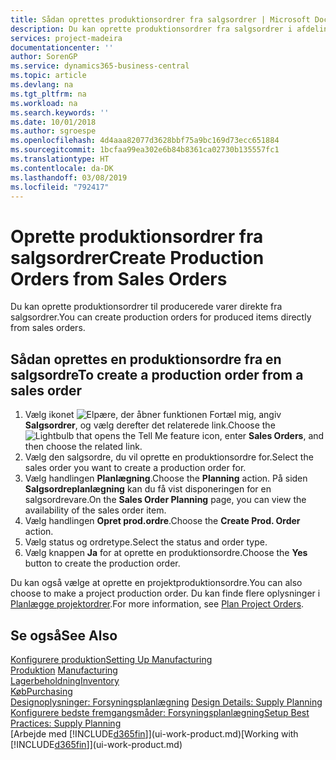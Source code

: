 ```yaml
---
title: Sådan oprettes produktionsordrer fra salgsordrer | Microsoft Docs
description: Du kan oprette produktionsordrer fra salgsordrer i afdelingen Salg & marketing.
services: project-madeira
documentationcenter: ''
author: SorenGP
ms.service: dynamics365-business-central
ms.topic: article
ms.devlang: na
ms.tgt_pltfrm: na
ms.workload: na
ms.search.keywords: ''
ms.date: 10/01/2018
ms.author: sgroespe
ms.openlocfilehash: 4d4aaa82077d3628bbf75a9bc169d73ecc651884
ms.sourcegitcommit: 1bcfaa99ea302e6b84b8361ca02730b135557fc1
ms.translationtype: HT
ms.contentlocale: da-DK
ms.lasthandoff: 03/08/2019
ms.locfileid: "792417"
---
```

# <a name="create-production-orders-from-sales-orders"></a><span data-ttu-id="772ac-103">Oprette produktionsordrer fra salgsordrer</span><span class="sxs-lookup"><span data-stu-id="772ac-103">Create Production Orders from Sales Orders</span></span>
<span data-ttu-id="772ac-104">Du kan oprette produktionsordrer til producerede varer direkte fra salgsordrer.</span><span class="sxs-lookup"><span data-stu-id="772ac-104">You can create production orders for produced items directly from sales orders.</span></span>  

## <a name="to-create-a-production-order-from-a-sales-order"></a><span data-ttu-id="772ac-105">Sådan oprettes en produktionsordre fra en salgsordre</span><span class="sxs-lookup"><span data-stu-id="772ac-105">To create a production order from a sales order</span></span>  

1.  <span data-ttu-id="772ac-106">Vælg ikonet ![Elpære, der åbner funktionen Fortæl mig](media/ui-search/search_small.png "Fortæl mig, hvad du vil foretage dig"), angiv **Salgsordrer**, og vælg derefter det relaterede link.</span><span class="sxs-lookup"><span data-stu-id="772ac-106">Choose the ![Lightbulb that opens the Tell Me feature](media/ui-search/search_small.png "Tell me what you want to do") icon, enter **Sales Orders**, and then choose the related link.</span></span>  
2.  <span data-ttu-id="772ac-107">Vælg den salgsordre, du vil oprette en produktionsordre for.</span><span class="sxs-lookup"><span data-stu-id="772ac-107">Select the sales order you want to create a production order for.</span></span>  
3.  <span data-ttu-id="772ac-108">Vælg handlingen **Planlægning**.</span><span class="sxs-lookup"><span data-stu-id="772ac-108">Choose the **Planning** action.</span></span> <span data-ttu-id="772ac-109">På siden **Salgsordreplanlægning** kan du få vist disponeringen for en salgsordrevare.</span><span class="sxs-lookup"><span data-stu-id="772ac-109">On the **Sales Order Planning** page, you can view the availability of the sales order item.</span></span>  
4.  <span data-ttu-id="772ac-110">Vælg handlingen **Opret prod.ordre**.</span><span class="sxs-lookup"><span data-stu-id="772ac-110">Choose the **Create Prod. Order** action.</span></span>  
5.  <span data-ttu-id="772ac-111">Vælg status og ordretype.</span><span class="sxs-lookup"><span data-stu-id="772ac-111">Select the status and order type.</span></span>  
6.  <span data-ttu-id="772ac-112">Vælg knappen **Ja** for at oprette en produktionsordre.</span><span class="sxs-lookup"><span data-stu-id="772ac-112">Choose the **Yes** button to create the production order.</span></span>

<span data-ttu-id="772ac-113">Du kan også vælge at oprette en projektproduktionsordre.</span><span class="sxs-lookup"><span data-stu-id="772ac-113">You can also choose to make a project production order.</span></span> <span data-ttu-id="772ac-114">Du kan finde flere oplysninger i [Planlægge projektordrer](production-how-to-plan-project-orders.md).</span><span class="sxs-lookup"><span data-stu-id="772ac-114">For more information, see [Plan Project Orders](production-how-to-plan-project-orders.md).</span></span>   

## <a name="see-also"></a><span data-ttu-id="772ac-115">Se også</span><span class="sxs-lookup"><span data-stu-id="772ac-115">See Also</span></span>  
[<span data-ttu-id="772ac-116">Konfigurere produktion</span><span class="sxs-lookup"><span data-stu-id="772ac-116">Setting Up Manufacturing</span></span>](production-configure-production-processes.md)  
<span data-ttu-id="772ac-117">[Produktion](production-manage-manufacturing.md)  </span><span class="sxs-lookup"><span data-stu-id="772ac-117">[Manufacturing](production-manage-manufacturing.md)  </span></span>  
[<span data-ttu-id="772ac-118">Lagerbeholdning</span><span class="sxs-lookup"><span data-stu-id="772ac-118">Inventory</span></span>](inventory-manage-inventory.md)  
[<span data-ttu-id="772ac-119">Køb</span><span class="sxs-lookup"><span data-stu-id="772ac-119">Purchasing</span></span>](purchasing-manage-purchasing.md)  
<span data-ttu-id="772ac-120">[Designoplysninger: Forsyningsplanlægning](design-details-supply-planning.md) </span><span class="sxs-lookup"><span data-stu-id="772ac-120">[Design Details: Supply Planning](design-details-supply-planning.md) </span></span>  
[<span data-ttu-id="772ac-121">Konfigurere bedste fremgangsmåder: Forsyningsplanlægning</span><span class="sxs-lookup"><span data-stu-id="772ac-121">Setup Best Practices: Supply Planning</span></span>](setup-best-practices-supply-planning.md)  
<span data-ttu-id="772ac-122">[Arbejde med [!INCLUDE[d365fin](includes/d365fin_md.md)]](ui-work-product.md)</span><span class="sxs-lookup"><span data-stu-id="772ac-122">[Working with [!INCLUDE[d365fin](includes/d365fin_md.md)]](ui-work-product.md)</span></span>
